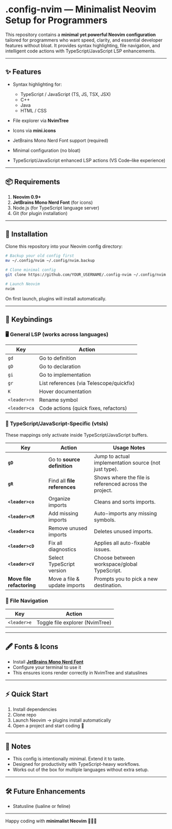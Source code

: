 # .config-nvim — Minimalist Neovim Setup for Programmers

This repository contains a **minimal yet powerful Neovim configuration** tailored for programmers who want speed, clarity, and essential developer features without bloat. It provides syntax highlighting, file navigation, and intelligent code actions with TypeScript/JavaScript LSP enhancements.

---

## ✨ Features

* Syntax highlighting for:

  * TypeScript / JavaScript (TS, JS, TSX, JSX)
  * C++
  * Java
  * HTML / CSS
* File explorer via **NvimTree**
* Icons via **mini.icons**
* JetBrains Mono Nerd Font support (required)
* Minimal configuration (no bloat)
* TypeScript/JavaScript enhanced LSP actions (VS Code–like experience)

---

## 📦 Requirements

1. **Neovim 0.9+**
2. **JetBrains Mono Nerd Font** (for icons)
3. Node.js (for TypeScript language server)
4. Git (for plugin installation)

---

## 🚀 Installation

Clone this repository into your Neovim config directory:

```bash
# Backup your old config first
mv ~/.config/nvim ~/.config/nvim.backup

# Clone minimal config
git clone https://github.com/YOUR_USERNAME/.config-nvim ~/.config/nvim

# Launch Neovim
nvim
```

On first launch, plugins will install automatically.

---

## 🔑 Keybindings

### 🖥️ General LSP (works across languages)

| Key          | Action                                   |
| ------------ | ---------------------------------------- |
| `gd`         | Go to definition                         |
| `gD`         | Go to declaration                        |
| `gi`         | Go to implementation                     |
| `gr`         | List references (via Telescope/quickfix) |
| `K`          | Hover documentation                      |
| `<leader>rn` | Rename symbol                            |
| `<leader>ca` | Code actions (quick fixes, refactors)    |

### 📘 TypeScript/JavaScript-Specific (vtsls)

These mappings only activate inside TypeScript/JavaScript buffers.

| Key                       | Action                       | Usage Notes                                            |
| ------------------------- | ---------------------------- | ------------------------------------------------------ |
| **`gD`**                  | Go to **source definition**  | Jump to actual implementation source (not just type).  |
| **`gR`**                  | Find all **file references** | Shows where the file is referenced across the project. |
| **`<leader>co`**          | Organize imports             | Cleans and sorts imports.                              |
| **`<leader>cM`**          | Add missing imports          | Auto-imports any missing symbols.                      |
| **`<leader>cu`**          | Remove unused imports        | Deletes unused imports.                                |
| **`<leader>cD`**          | Fix all diagnostics          | Applies all auto-fixable issues.                       |
| **`<leader>cV`**          | Select TypeScript version    | Choose between workspace/global TypeScript.            |
| **Move file refactoring** | Move a file & update imports | Prompts you to pick a new destination.                 |

### 📂 File Navigation

| Key         | Action                          |
| ----------- | ------------------------------- |
| `<leader>e` | Toggle file explorer (NvimTree) |

---

## 🖋️ Fonts & Icons

* Install **[JetBrains Mono Nerd Font](https://www.nerdfonts.com/font-downloads)**
* Configure your terminal to use it
* This ensures icons render correctly in NvimTree and statuslines

---

## ⚡ Quick Start

1. Install dependencies
2. Clone repo
3. Launch Neovim → plugins install automatically
4. Open a project and start coding 🚀

---

## 📌 Notes

* This config is intentionally minimal. Extend it to taste.
* Designed for productivity with TypeScript-heavy workflows.
* Works out of the box for multiple languages without extra setup.

---

## 🛠️ Future Enhancements

* Statusline (lualine or feline)

---

Happy coding with **minimalist Neovim** 👨‍💻🔥
